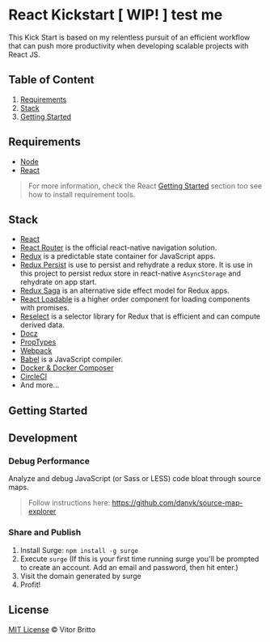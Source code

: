 # React Kickstart [ WIP! ] test me

This Kick Start is based on my relentless pursuit of an efficient workflow that can push more productivity when developing scalable projects with React JS.

## Table of Content

1. [Requirements](#requirements)
1. [Stack](#stack)
1. [Getting Started](#getting-started)


## Requirements

- [Node](https://nodejs.org)
- [React](https://reactjs.org/docs/getting-started.html)

> For more information, check the React [Getting Started](https://reactjs.org/docs/getting-started.html) section too see how to install requirement tools.


## Stack
- [React](https://reactjs.org)
- [React Router](https://reactnavigation.org/) is the official react-native navigation solution.
- [Redux](http://redux.js.org/) is a predictable state container for JavaScript apps.
- [Redux Persist]() is use to persist and rehydrate a redux store. It is use in this project to persist redux store in react-native `AsyncStorage` and rehydrate on app start.
- [Redux Saga](https://github.com/redux-saga/redux-saga) is an alternative side effect model for Redux apps.
- [React Loadable](https://github.com/jamiebuilds/react-loadable) is a higher order component for loading components with promises.
- [Reselect](https://github.com/reactjs/reselect) is a selector library for Redux that is efficient and can compute derived data.
- [Docz](https://github.com/pedronauck/docz)
- [PropTypes](https://reactjs.org/docs/typechecking-with-proptypes.html)
- [Webpack](https://webpack.js.org/)
- [Babel](http://babeljs.io/) is a JavaScript compiler.
- [Docker & Docker Composer](https://www.docker.com/)
- [CircleCI](https://circleci.com/)
- And more...


## Getting Started


## Development

### Debug Performance

Analyze and debug JavaScript (or Sass or LESS) code bloat through source maps.

> Follow instructions here: https://github.com/danvk/source-map-explorer

### Share and Publish

1. Install Surge: `npm install -g surge`
2. Execute `surge` (If this is your first time running surge you'll be prompted to create an account. Add an email and password, then hit enter.)
3. Visit the domain generated by surge
4. Profit!


## License

[MIT License](http://vitorbritto.mit-license.org/) © Vitor Britto
